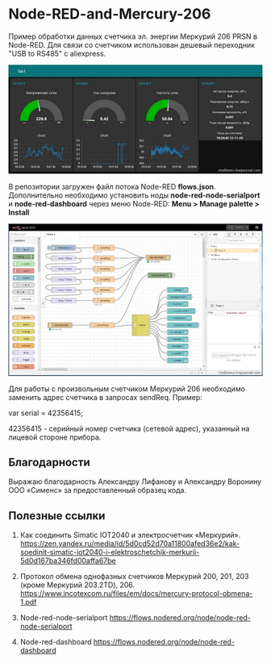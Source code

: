 # Node-RED-and-Mercury-206
Пример обработки данных счетчика эл. энергии Меркурий 206 PRSN в Node-RED. Для связи со счетчиком использован дешевый переходник "USB to RS485" c aliexpress. 

![screenshot of sample](https://github.com/vladikoms/Node-RED-and-Mercury-206/blob/main/01.jpg)

В репозитории загружен файл потока Node-RED <B>flows.json</B>. Дополнительно необходимо установить ноды <B>node-red-node-serialport</B> и <B>node-red-dashboard</B> через меню Node-RED: <B>Menu > Manage palette > Install</B>

![screenshot of sample](https://github.com/vladikoms/Node-RED-and-Mercury-206/blob/main/Node_red.jpg)

Для работы с произвольным счетчиком Меркурий 206 необходимо заменить адрес счетчика в запросах sendReq. Пример:

var serial = 42356415;

42356415 - серийный номер счетчика (сетевой адрес), указанный на лицевой стороне прибора.

<h2> Благодарности </h2>

Выражаю благодарность Александру Лифанову и Александру Воронину OOO «Сименс» за предоставленный образец кода.

<h2> Полезные ссылки </h2>

1. Как соединить Simatic IOT2040 и электросчетчик «Меркурий». https://zen.yandex.ru/media/id/5d0cd52d70a11800afed36e2/kak-soedinit-simatic-iot2040-i-elektroschetchik-merkurii-5d0d167ba346fd00affa67be

2. Протокол обмена однофазных счетчиков Меркурий 200, 201, 203 (кроме Меркурий 203.2TD), 206. https://www.incotexcom.ru/files/em/docs/mercury-protocol-obmena-1.pdf

3. Node-red-node-serialport https://flows.nodered.org/node/node-red-node-serialport

4. Node-red-dashboard https://flows.nodered.org/node/node-red-dashboard

